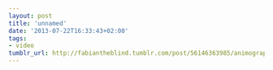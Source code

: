```yaml
---
layout: post
title: 'unnamed'
date: '2013-07-22T16:33:43+02:00'
tags:
- video
tumblr_url: http://fabiantheblind.tumblr.com/post/56146363985/animography-saz-franchise-animated-is-an
---
```

